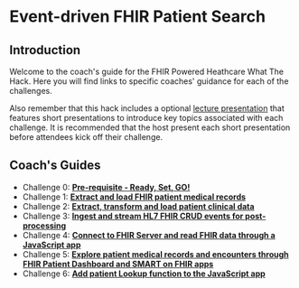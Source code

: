 # Event-driven FHIR Patient Search

## Introduction
Welcome to the coach's guide for the FHIR Powered Heathcare What The Hack. Here you will find links to specific coaches' guidance for each of the challenges.

Also remember that this hack includes a optional [lecture presentation](Lectures.pptx) that features short presentations to introduce key topics associated with each challenge. It is recommended that the host present each short presentation before attendees kick off their challenge.

## Coach's Guides
- Challenge 0: **[Pre-requisite - Ready, Set, GO!](./Solution00.md)**
- Challenge 1: **[Extract and load FHIR patient medical records](./Solution01.md)**
- Challenge 2: **[Extract, transform and load patient clinical data](./Solution02.md)**
- Challenge 3: **[Ingest and stream HL7 FHIR CRUD events for post-processing](./Solution03.md)**
- Challenge 4: **[Connect to FHIR Server and read FHIR data through a JavaScript app](./Solution04.md)**
- Challenge 5: **[Explore patient medical records and encounters through FHIR Patient Dashboard and SMART on FHIR apps](./Solution05.md)**
- Challenge 6: **[Add patient Lookup function to the JavaScript app](./Solution06.md)**
